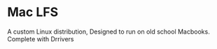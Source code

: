 # Mac LFS
 A custom Linux distribution, Designed to run on old school Macbooks. Complete with Drrivers
